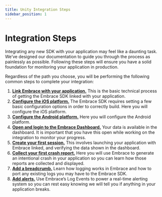 ```yaml
---
title: Unity Integration Steps
sidebar_position: 1
---
```


# Integration Steps

Integrating any new SDK with your application may feel like a daunting task. We’ve designed our documentation to guide you through the process as painlessly as possible. Following these steps will ensure you have a solid foundation for monitoring your application in production.

Regardless of the path you choose, you will be performing the following common steps to complete your integration:

1. [**Link Embrace with your application.**](/unity/integration/linking-embrace) This is the basic technical process of getting the Embrace SDK linked with your application.
1. [**Configure the iOS platform.**](/unity/integration/configure-embrace-ios) The Embrace SDK requires setting a few basic configuration options in order to correctly build. Here you will configure the iOS platform.
1. [**Configure the Android platform.**](/unity/integration/configure-embrace-android) Here you will configure the Android platform.
1. [**Open and login to the Embrace Dashboard.**](/unity/integration/login-embrace-dashboard) Your data is available in the dashboard. It is important that you have this open while working on the integration to monitor your progress.
1. [**Create your first session.**](/unity/integration/session-reporting) This involves launching your application with Embrace linked, and verifying the data shown in the dashboard.
1. [**Collect your first crash report.**](/unity/integration/crash-report) Here you will use Embrace to generate an intentional crash in your application so you can learn how those reports are collected and displayed.
1. [**Add a breadcrumb.**](/unity/integration/breadcrumbs) Learn how logging works in Embrace and how to port any existing logs you may have to the Embrace SDK.
1. [**Add alerts.**](/unity/integration/log-message-api) Use Embrace’s Log Events to power a real-time alerting system so you can rest easy knowing we will tell you if anything in your application breaks.
